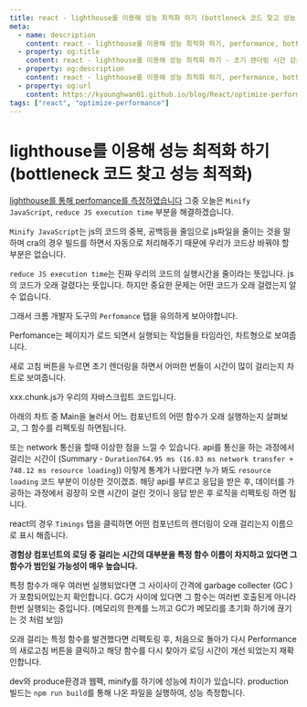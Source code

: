 ```yaml
---
title: react - lighthouse를 이용해 성능 최적화 하기 (bottleneck 코드 찾고 성능 최적화)
meta:
  - name: description
    content: react - lighthouse를 이용해 성능 최적화 하기, performance, bottleneck 코드 찾고 성능 최적화
  - property: og:title
    content: react - lighthouse를 이용해 성능 최적화 하기 - 초기 렌더링 시간 감소하기
  - property: og:description
    content: react - lighthouse를 이용해 성능 최적화 하기, performance, bottleneck 코드 찾고 성능 최적화
  - property: og:url
    content: https://kyounghwan01.github.io/blog/React/optimize-performance/bottlenect/
tags: ["react", "optimize-performance"]
---
```


# lighthouse를 이용해 성능 최적화 하기 (bottleneck 코드 찾고 성능 최적화)

[lighthouse를 통해 perfomance를 측정하였습니다](https://kyounghwan01.github.io/blog/React/optimize-performance/intro/) 그중 오늘은 `Minify JavaScript`, `reduce JS execution time` 부분을 해결하겠습니다.

`Minify JavaScript`는 js의 코드의 중복, 공백등을 줄임으로 js파일을 줄이는 것을 말하며 cra의 경우 빌드를 하면서 자동으로 처리해주기 때문에 우리가 코드상 바꿔야 할 부분은 없습니다.

`reduce JS execution time`는 진짜 우리의 코드의 실행시간을 줄이라는 뜻입니다. js의 코드가 오래 걸렸다는 뜻입니다. 하지만 중요한 문제는 어떤 코드가 오래 걸렸는지 알 수 없습니다.

그래서 크롬 개발자 도구의 `Perfomance` 탭을 유의하게 보아야합니다.

Perfomance는 페이지가 로드 되면서 실행되는 작업들을 타임라인, 차트형으로 보여줍니다.

새로 고침 버튼을 누르면 초기 렌더링을 하면서 어떠한 번들이 시간이 많이 걸리는지 차트로 보여줍니다.

xxx.chunk.js가 우리의 자바스크립트 코드입니다.

아래의 차트 중 Main을 눌러서 어느 컴포넌트의 어떤 함수가 오래 실행하는지 살펴보고, 그 함수를 리펙토링 하면됩니다.

또는 network 통신을 할때 이상한 점을 느낄 수 있습니다.
api를 통신을 하는 과정에서 걸리는 시간이 (Summary - `Duration764.95 ms (16.83 ms network transfer + 748.12 ms resource loading`)) 이렇게 통계가 나왔다면 누가 봐도 `resource loading` 코드 부분이 이상한 것이겠죠.
해당 api를 부르고 응답을 받은 후, 데이터를 가공하는 과정에서 굉장히 오랜 시간이 걸린 것이니 응답 받은 후 로직을 리펙토링 하면 됩니다.

react의 경우 `Timings` 탭을 클릭하면 어떤 컴포넌트의 렌더링이 오래 걸리는지 이름으로 표시 해줍니다.

**경험상 컴포넌트의 로딩 중 걸리는 시간의 대부분을 특정 함수 이름이 차지하고 있다면 그 함수가 범인일 가능성이 매우 높습니다.**

특정 함수가 매우 여러번 실행되었다면 그 사이사이 간격에 garbage collecter (GC )가 포함되어있는지 확인합니다. GC가 사이에 있다면 그 함수는 여러번 호출된게 아니라 한번 실행되는 중입니다. (메모리의 한계를 느끼고 GC가 메모리를 초기화 하기에 끊기는 것 처럼 보임)

오래 걸리는 특정 함수를 발견했다면 리펙토링 후, 처음으로 돌아가 다시 Performance의 새로고침 버튼을 클릭하고 해당 함수를 다시 찾아가 로딩 시간이 개선 되었는지 재확인합니다.

dev와 produce환경과 웹팩, minify를 하기에 성능에 차이가 있습니다.
production 빌드는 `npm run build`를 통해 나온 파일을 실행하여, 성능 측정합니다.

<TagLinks />
<Comment />

